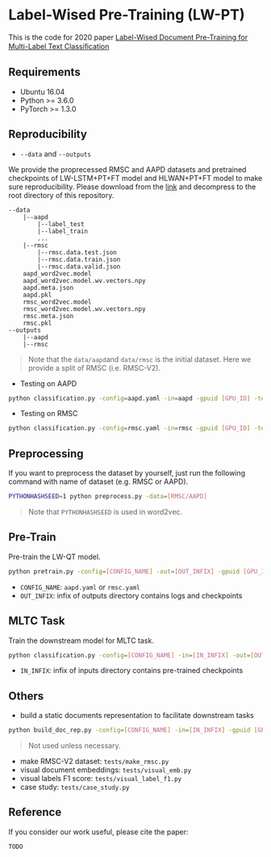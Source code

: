 # Label-Wised Pre-Training (LW-PT)
This is the code for 2020 paper [Label-Wised Document Pre-Training for Multi-Label Text Classiﬁcation](https://)

## Requirements

- Ubuntu 16.04
- Python >= 3.6.0
- PyTorch >= 1.3.0

## Reproducibility

- `--data` and `--outputs`

We provide the proprecessed RMSC and AAPD datasets and pretrained checkpoints of LW-LSTM+PT+FT model and HLWAN+PT+FT model to make sure reproducibility. Please download from the [link](https://) and decompress to the root directory of this repository.

```
--data
    |--aapd
    	|--label_test
    	|--label_train
    	...
    |--rmsc
    	|--rmsc.data.test.json
    	|--rmsc.data.train.json
    	|--rmsc.data.valid.json
    aapd_word2vec.model
    aapd_word2vec.model.wv.vectors.npy
    aapd.meta.json
    aapd.pkl
    rmsc_word2vec.model
    rmsc_word2vec.model.wv.vectors.npy
    rmsc.meta.json
    rmsc.pkl
--outputs
    |--aapd
    |--rmsc
```

> Note that the `data/aapd`and `data/rmsc` is the initial dataset. Here we provide a split of RMSC (i.e. RMSC-V2).

- Testing on AAPD
``` bash
python classification.py -config=aapd.yaml -in=aapd -gpuid [GPU_ID] -test
```

- Testing on RMSC
``` bash
python classification.py -config=rmsc.yaml -in=rmsc -gpuid [GPU_ID] -test
```

## Preprocessing
If you want to preprocess the dataset by yourself,  just run the following command with name of dataset (e.g. RMSC or AAPD).
``` bash
PYTHONHASHSEED=1 python preprocess.py -data=[RMSC/AAPD]
```
> Note that `PYTHONHASHSEED` is used in word2vec.

## Pre-Train

Pre-train the LW-QT model.

``` bash
python pretrain.py -config=[CONFIG_NAME] -out=[OUT_INFIX] -gpuid [GPU_ID] -train -test
```

- `CONFIG_NAME`: `aapd.yaml` or `rmsc.yaml`
- `OUT_INFIX`: infix of outputs directory contains logs and checkpoints

## MLTC Task

Train the downstream model for MLTC task.

``` bash
python classification.py -config=[CONFIG_NAME] -in=[IN_INFIX] -out=[OUT_INFIX] -gpuid [GPU_ID] -train -test
```

- `IN_INFIX`: infix of inputs directory contains pre-trained checkpoints

## Others

- build a static documents representation to facilitate downstream tasks
``` bash
python build_doc_rep.py -config=[CONFIG_NAME] -in=[IN_INFIX] -gpuid [GPU_ID]
```
> Not used unless necessary.

- make RMSC-V2 dataset: `tests/make_rmsc.py`
- visual document embeddings: `tests/visual_emb.py`
- visual labels F1 score: `tests/visual_label_f1.py`
- case study: `tests/case_study.py`

## Reference

If you consider our work useful, please cite the paper:

```
TODO
```
